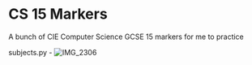 # CS 15 Markers
A bunch of CIE Computer Science GCSE 15 markers for me to practice


subjects.py - ![IMG_2306](https://github.com/Oxiclean2514/CS-GCSE-15-Markers/assets/149957643/39d3708b-8401-4f4c-9b2a-2ac3997153e2)
